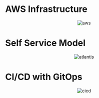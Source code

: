 # AWS Infrastructure
<p align="center">
  <img src="img/aws.svg" alt="aws">
</p>

# Self Service Model
<p align="center">
  <img src="img/atlantis.svg" alt="atlantis">
</p>

# CI/CD with GitOps
<p align="center">
  <img src="img/cicd.svg" alt="cicd">
</p>